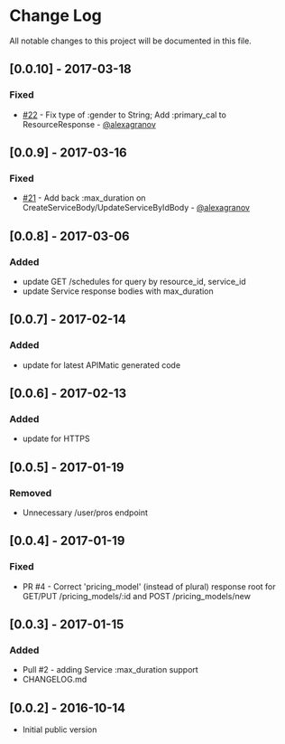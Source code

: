 # Change Log
All notable changes to this project will be documented in this file.

## [0.0.10] - 2017-03-18 ##
### Fixed
- [#22](https://github.com/gonebusy/gonebusy-php-client/pull/22) - Fix type of :gender to String; Add :primary_cal to ResourceResponse - [@alexagranov](https://github.com/alexagranov)

## [0.0.9] - 2017-03-16 ##
### Fixed
- [#21](https://github.com/gonebusy/gonebusy-php-client/pull/21) - Add back :max_duration on CreateServiceBody/UpdateServiceByIdBody - [@alexagranov](https://github.com/alexagranov)

## [0.0.8] - 2017-03-06 ##
### Added
- update GET /schedules for query by resource_id, service_id
- update Service response bodies with max_duration

## [0.0.7] - 2017-02-14 ##
### Added
- update for latest APIMatic generated code

## [0.0.6] - 2017-02-13 ##
### Added
- update for HTTPS

## [0.0.5] - 2017-01-19 ##
### Removed
- Unnecessary /user/pros endpoint

## [0.0.4] - 2017-01-19 ##
### Fixed
- PR #4 - Correct 'pricing_model' (instead of plural) response root for GET/PUT /pricing_models/:id and POST /pricing_models/new

## [0.0.3] - 2017-01-15 ##
### Added
- Pull #2 - adding Service :max_duration support
- CHANGELOG.md

## [0.0.2] - 2016-10-14 ##
- Initial public version
